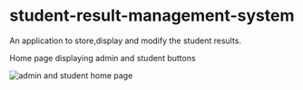 # student-result-management-system
An application to store,display and modify the student results.

Home page displaying admin and student buttons

![admin and student home page](https://user-images.githubusercontent.com/85777606/229516084-234d5280-0b49-4321-a1ac-47ca3eb65d5f.jpg)
